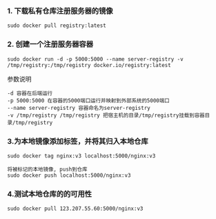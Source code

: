 ### 1. 下载私有仓库注册服务器的镜像
```
sudo docker pull registry:latest
```

### 2. 创建一个注册服务器容器
```
sudo docker run -d -p 5000:5000 --name server-registry -v /tmp/registry:/tmp/registry docker.io/registry:latest
```

参数说明
```
-d 容器在后端运行
-p 5000:5000 在容器的5000端口运行并映射到外部系统的5000端口
--name server-registry 容器命名为server-registry
-v /tmp/registry /tmp/registry 把宿主机的目录/tmp/registry挂载到容器目录/tmp/registry
```

### 3.为本地镜像添加标签，并将其归入本地仓库
```
sudo docker tag nginx:v3 localhost:5000/nginx:v3

将被标记的本地镜像, push到仓库
sudo docker push localhost:5000/nginx:v3
```

### 4.测试本地仓库的的可用性
```
sudo docker pull 123.207.55.60:5000/nginx:v3
```
